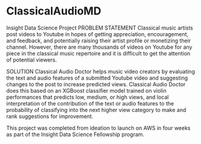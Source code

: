# ClassicalAudioMD
Insight Data Science Project
PROBLEM STATEMENT
Classical music artists post videos to Youtube in hopes of getting appreciation, encouragement, and feedback, and potentially raising their artist profile or monetizing their channel. However, there are many thousands of videos on Youtube for any piece in the classical music repertoire and it is difficult to get the attention of potential viewers.

SOLUTION
Classical Audio Doctor helps music video creators by evaluating the text and audio features of a submitted Youtube video and suggesting changes to the post to increase predicted views. Classical Audio Doctor does this based on an XGBoost classifier model trained on violin performances that predicts low, medium, or high views, and local interpretation of the contribution of the text or audio features to the probability of classifying into the next higher view category to make and rank suggestions for improvement.

This project was completed from ideation to launch on AWS in four weeks as part of the Insight Data Science Fellowship program.
